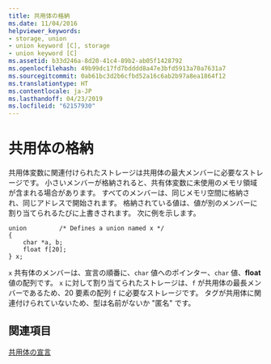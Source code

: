 ```yaml
---
title: 共用体の格納
ms.date: 11/04/2016
helpviewer_keywords:
- storage, union
- union keyword [C], storage
- union keyword [C]
ms.assetid: b33d246a-8d20-41c4-89b2-ab05f1428792
ms.openlocfilehash: 49b99dc17fd7bdddd8a47e3bfd5913a70a7631a7
ms.sourcegitcommit: 0ab61bc3d2b6cfbd52a16c6ab2b97a8ea1864f12
ms.translationtype: HT
ms.contentlocale: ja-JP
ms.lasthandoff: 04/23/2019
ms.locfileid: "62157930"
---
```

# <a name="storage-of-unions"></a>共用体の格納

共用体変数に関連付けられたストレージは共用体の最大メンバーに必要なストレージです。 小さいメンバーが格納されると、共有体変数に未使用のメモリ領域が含まれる場合があります。 すべてのメンバーは、同じメモリ空間に格納され、同じアドレスで開始されます。 格納されている値は、値が別のメンバーに割り当てられるたびに上書きされます。 次に例を示します。

```
union         /* Defines a union named x */
{
    char *a, b;
    float f[20];
} x;
```

`x` 共有体のメンバーは、宣言の順番に、`char` 値へのポインター、`char` 値、**float** 値の配列です。 `x` に対して割り当てられたストレージは、`f` が共用体の最長メンバーであるため、20 要素の配列 `f` に必要なストレージです。 タグが共用体に関連付けられていないため、型は名前がないか "匿名" です。

## <a name="see-also"></a>関連項目

[共用体の宣言](../c-language/union-declarations.md)
